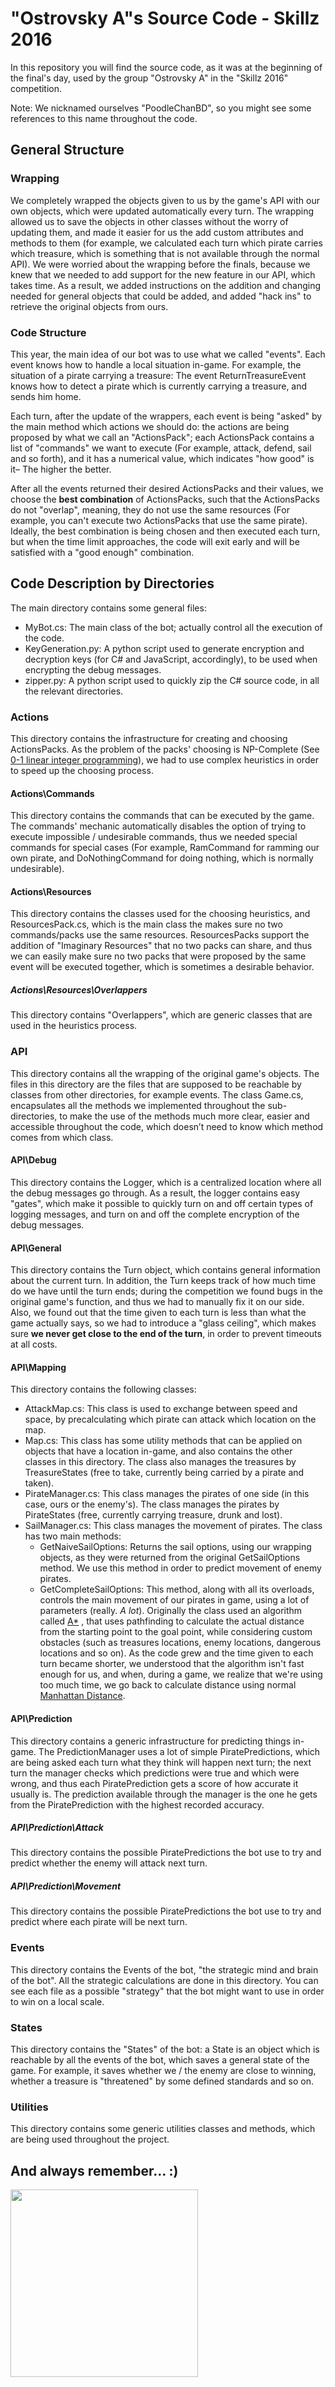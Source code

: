 # "Ostrovsky A"s Source Code - Skillz 2016
In this repository you will find the source code, as it was at the beginning of the final's day, used by the group "Ostrovsky A" in the "Skillz 2016" competition.

Note: We nicknamed ourselves "PoodleChanBD", so you might see some references to this name throughout the code.

## General Structure
### Wrapping
We completely wrapped the objects given to us by the game's API with our own objects, which were updated automatically every turn. The wrapping allowed us to save the objects in other classes without the worry of updating them, and made it easier for us the add custom attributes and methods to them (for example, we calculated each turn which pirate carries which treasure, which is something that is not available through the normal API). We were worried about the wrapping before the finals, because we knew that we needed to add support for the new feature in our API, which takes time. As a result, we added instructions on the addition and changing needed for general objects that could be added, and added "hack ins" to retrieve the original objects from ours.

### Code Structure
This year, the main idea of our bot was to use what we called "events". Each event knows how to handle a local situation in-game. For example, the situation of a pirate carrying a treasure: The event ReturnTreasureEvent knows how to detect a pirate which is currently carrying a treasure, and sends him home.

Each turn, after the update of the wrappers, each event is being "asked" by the main method which actions we should do: the actions are being proposed by what we call an "ActionsPack"; each ActionsPack contains a list of "commands" we want to execute (For example, attack, defend, sail and so forth), and it has a numerical value, which indicates "how good" is it– The higher the better.

After all the events returned their desired ActionsPacks and their values, we choose the **best combination** of ActionsPacks, such that the ActionsPacks do not "overlap", meaning, they do not use the same resources (For example, you can't execute two ActionsPacks that use the same pirate). Ideally, the best combination is being chosen and then executed each turn, but when the time limit approaches, the code will exit early and will be satisfied with a "good enough" combination.

## Code Description by Directories
The main directory contains some general files:
- MyBot.cs: The main class of the bot; actually control all the execution of the code.
- KeyGeneration.py: A python script used to generate encryption and decryption keys (for C# and JavaScript, accordingly), to be used when encrypting the debug messages.
- zipper.py: A python script used to quickly zip the C# source code, in all the relevant directories.

### Actions
This directory contains the infrastructure for creating and choosing ActionsPacks. As the problem of the packs' choosing is NP-Complete (See [0-1 linear integer programming]( https://en.wikipedia.org/wiki/Integer_programming)), we had to use complex heuristics in order to speed up the choosing process.

#### Actions\Commands
This directory contains the commands that can be executed by the game. The commands' mechanic automatically disables the option of trying to execute impossible / undesirable commands, thus we needed special commands for special cases (For example, RamCommand for ramming our own pirate, and DoNothingCommand for doing nothing, which is normally undesirable).

#### Actions\Resources
This directory contains the classes used for the choosing heuristics, and ResourcesPack.cs, which is the main class the makes sure no two commands/packs use the same resources. ResourcesPacks support the addition of "Imaginary Resources" that no two packs can share, and thus we can easily make sure no two packs that were proposed by the same event will be executed together, which is sometimes a desirable behavior.

##### Actions\Resources\Overlappers
This directory contains "Overlappers", which are generic classes that are used in the heuristics process.

### API
This directory contains all the wrapping of the original game's objects. The files in this directory are the files that are supposed to be reachable by classes from other directories, for example events. The class Game.cs, encapsulates all the methods we implemented throughout the sub-directories, to make the use of the methods much more clear, easier and accessible throughout the code, which doesn’t need to know which method comes from which class.

#### API\Debug
This directory contains the Logger, which is a centralized location where all the debug messages go through. As a result, the logger contains easy "gates", which make it possible to quickly turn on and off certain types of logging messages, and turn on and off the complete encryption of the debug messages.

#### API\General
This directory contains the Turn object, which contains general information about the current turn. In addition, the Turn keeps track of how much time do we have until the turn ends; during the competition we found bugs in the original game's function, and thus we had to manually fix it on our side. Also, we found out that the time given to each turn is less than what the game actually says, so we had to introduce a "glass ceiling", which makes sure **we never get close to the end of the turn**, in order to prevent timeouts at all costs.

#### API\Mapping
This directory contains the following classes:
- AttackMap.cs: This class is used to exchange between speed and space, by precalculating which pirate can attack which location on the map.
- Map.cs: This class has some utility methods that can be applied on objects that have a location in-game, and also contains the other classes in this directory. The class also manages the treasures by TreasureStates (free to take, currently being carried by a pirate and taken).
- PirateManager.cs: This class manages the pirates of one side (in this case, ours or the enemy's). The class manages the pirates by PirateStates (free, currently carrying treasure, drunk and lost).
- SailManager.cs: This class manages the movement of pirates. The class has two main methods:
   - GetNaiveSailOptions: Returns the sail options, using our wrapping objects, as they were returned from the original GetSailOptions method. We use this method in order to predict movement of enemy pirates.
   - GetCompleteSailOptions: This method, along with all its overloads, controls the main movement of our pirates in game, using a lot of parameters (really. *A lot*). Originally the class used an algorithm called [A*](http://theory.stanford.edu/~amitp/GameProgramming/AStarComparison.html) , that uses pathfinding to calculate the actual distance from the starting point to the goal point, while considering custom obstacles (such as treasures locations, enemy locations, dangerous locations and so on). As the code grew and the time given to each turn became shorter, we understood that the algorithm isn't fast enough for us, and when, during a game, we realize that we're using too much time,  we go back to calculate distance using normal [Manhattan Distance]( https://en.wikipedia.org/wiki/Taxicab_geometry).

#### API\Prediction
This directory contains a generic infrastructure for predicting things in-game. The PredictionManager uses a lot of simple PiratePredictions, which are being asked each turn what they think will happen next turn; the next turn the manager checks which predictions were true and which were wrong, and thus each PiratePrediction gets a score of how accurate it usually is. The prediction available through the manager is the one he gets from the PiratePrediction with the highest recorded accuracy. 

##### API\Prediction\Attack
This directory contains the possible PiratePredictions the bot use to try and predict whether the enemy will attack next turn.

##### API\Prediction\Movement
This directory contains the possible PiratePredictions the bot use to try and predict where each pirate will be next turn.

### Events
This directory contains the Events of the bot, "the strategic mind and brain of the bot". All the strategic calculations are done in this directory. You can see each file as a possible "strategy" that the bot might want to use in order to win on a local scale.

### States
This directory contains the "States" of the bot: a State is an object which is reachable by all the events of the bot, which saves a general state of the game. For example, it saves whether we / the enemy are close to winning, whether a treasure is "threatened" by some defined standards and so on.

### Utilities
This directory contains some generic utilities classes and methods, which are being used throughout the project.

## And always remember... :)
<img src="https://www.ezphotoshare.com/images/2016/03/31/7zdcb.gif" width="300" />
